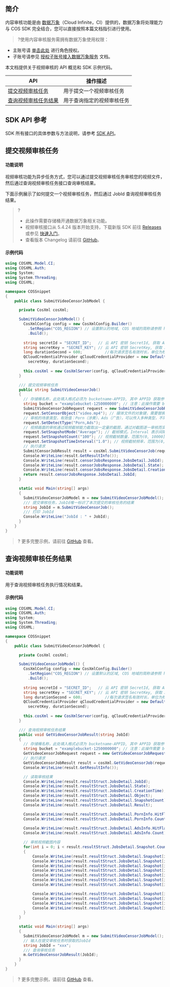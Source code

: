 ## 简介
内容审核功能是由 [数据万象](https://www.tencentcloud.com/document/product/1045)（Cloud Infinite，CI）提供的，数据万象将处理能力与 COS SDK 完全结合，您可以直接按照本篇文档指引进行使用。

>?使用内容审核服务需拥有数据万象使用权限：
- 主账号请 [单击此处](https://console.cloud.tencent.com/cam/role/grant?roleName=CI_QCSRole&policyName=QcloudCOSDataFullControl,QcloudAccessForCIRole,QcloudPartAccessForCIRole&principal=eyJzZXJ2aWNlIjoiY2kucWNsb3VkLmNvbSJ9&serviceType=%E6%95%B0%E6%8D%AE%E4%B8%87%E8%B1%A1&s_url=https%3A%2F%2Fconsole.cloud.tencent.com%2Fci) 进行角色授权。
- 子账号请参见 [授权子账号接入数据万象服务](https://intl.cloud.tencent.com/document/product/1045/33450) 文档。

本文档提供关于视频审核的 API 概览和 SDK 示例代码。

| API                             | 操作描述                           |
| ----------------------------------| ---------------------------------- |
| [提交视频审核任务](https://intl.cloud.tencent.com/document/product/436/48249)  | 用于提交一个视频审核任务   |
| [查询视频审核任务结果](https://intl.cloud.tencent.com/document/product/436/48250)  | 用于查询指定的视频审核任务   |

## SDK API 参考

SDK 所有接口的具体参数与方法说明，请参考 [SDK API](https://cos-dotnet-sdk-doc-1253960454.file.myqcloud.com/)。

## 提交视频审核任务

#### 功能说明

视频审核功能为异步任务方式，您可以通过提交视频审核任务审核您的视频文件，然后通过查询视频审核任务接口查询审核结果。

下面示例展示了如何提交一个视频审核任务，然后通过 JobId 查询视频审核任务结果。

>?
> - 此操作需要存储桶开通数据万象相关功能。
> - 视频审核接口从 5.4.24 版本开始支持，下载新版 SDK 前往 [Releases](https://github.com/tencentyun/qcloud-sdk-dotnet/releases) 或参见 [快速入门](https://intl.cloud.tencent.com/document/product/436/30594)。
> - 查看版本 Changelog 请前往 [GitHub](https://github.com/tencentyun/qcloud-sdk-dotnet/blob/master/CHANGELOG.md)。
> 


#### 示例代码

[//]: #	".cssg-snippet-SubmitVideoCensorJobModel"

```cs
using COSXML.Model.CI;
using COSXML.Auth;
using System;
using System.Threading;
using COSXML;

namespace COSSnippet
{
    public class SubmitVideoCensorJobModel {

      private CosXml cosXml;

      SubmitVideoCensorJobModel() {
        CosXmlConfig config = new CosXmlConfig.Builder()
          .SetRegion("COS_REGION") // 设置默认的地域, COS 地域的简称请参照 https://cloud.tencent.com/document/product/436/6224 
          .Build();
        
        string secretId = "SECRET_ID";   // 云 API 密钥 SecretId, 获取 API 密钥请参照 https://console.cloud.tencent.com/cam/capi
        string secretKey = "SECRET_KEY"; // 云 API 密钥 SecretKey, 获取 API 密钥请参照 https://console.cloud.tencent.com/cam/capi
        long durationSecond = 600;          //每次请求签名有效时长，单位为秒
        QCloudCredentialProvider qCloudCredentialProvider = new DefaultQCloudCredentialProvider(secretId, 
          secretKey, durationSecond);
        
        this.cosXml = new CosXmlServer(config, qCloudCredentialProvider);
      }

      /// 提交视频审核任务
      public string SubmitVideoCensorJob()
      {
        // 存储桶名称，此处填入格式必须为 bucketname-APPID, 其中 APPID 获取参考 https://console.cloud.tencent.com/developer
        string bucket = "examplebucket-1250000000"; // 注意：此操作需要 bucket 开通内容审核相关功能
        SubmitVideoCensorJobRequest request = new SubmitVideoCensorJobRequest(bucket);
        request.SetCensorObject("video.mp4"); // 媒体文件的对象键，需要替换成桶内存在的媒体文件的对象键
        // 审核的场景类型，有效值：Porn（涉黄）、Ads（广告），可以传入多种类型，不同类型以逗号分隔，例如：Porn,Ads
        request.SetDetectType("Porn,Ads");
        // 视频画面的审核通过视频截帧能力截取出一定量的截图，通过对截图逐一审核而实现的，该参数用于指定视频截帧的配置。
        request.SetSnapshotMode("Average"); // 截帧模式。Interval 表示间隔模式；Average 表示平均模式；Fps 表示固定帧率模式。
        request.SetSnapshotCount("100"); // 视频截帧数量，范围为(0, 10000]
        request.SetSnapshotTimeInterval("1.0"); // 视频截帧频率，范围为(0, 60]，单位为秒，支持 float 格式，执行精度精确到毫秒
        // 执行请求
        SubmitCensorJobResult result = cosXml.SubmitVideoCensorJob(request);
        Console.WriteLine(result.GetResultInfo());
        Console.WriteLine(result.censorJobsResponse.JobsDetail.JobId);
        Console.WriteLine(result.censorJobsResponse.JobsDetail.State);
        Console.WriteLine(result.censorJobsResponse.JobsDetail.CreationTime);
        return result.censorJobsResponse.JobsDetail.JobId;
      }

      static void Main(string[] args)
      {
        SubmitVideoCensorJobModel m = new SubmitVideoCensorJobModel();
        /// 提交审核任务，JobId唯一标识了本次提交的审核任务的结果
        string JobId = m.SubmitVideoCensorJob();
        /// 打印 JobId
        Console.WriteLine("JobId : " + JobId);
      }
    }
}

```

>? 更多完整示例，请前往 [GitHub](https://github.com/tencentyun/cos-snippets/blob/master/dotnet/dist/SubmitVideoCensorJob.cs) 查看。
> 


## 查询视频审核任务结果

#### 功能说明

用于查询视频审核任务执行情况和结果。

#### 示例代码

[//]: #	".cssg-snippet-SubmitVideoCensorJobModel"

```cs
using COSXML.Model.CI;
using COSXML.Auth;
using System;
using System.Threading;
using COSXML;

namespace COSSnippet
{
    public class SubmitVideoCensorJobModel {

      private CosXml cosXml;

      SubmitVideoCensorJobModel() {
        CosXmlConfig config = new CosXmlConfig.Builder()
          .SetRegion("COS_REGION") // 设置默认的区域, COS 地域的简称请参照 https://cloud.tencent.com/document/product/436/6224 
          .Build();
        
        string secretId = "SECRET_ID";   // 云 API 密钥 SecretId, 获取 API 密钥请参照 https://console.cloud.tencent.com/cam/capi
        string secretKey = "SECRET_KEY"; // 云 API 密钥 SecretKey, 获取 API 密钥请参照 https://console.cloud.tencent.com/cam/capi
        long durationSecond = 600;          //每次请求签名有效时长，单位为秒
        QCloudCredentialProvider qCloudCredentialProvider = new DefaultQCloudCredentialProvider(secretId, 
          secretKey, durationSecond);
        
        this.cosXml = new CosXmlServer(config, qCloudCredentialProvider);
      }

      /// 查询视频审核任务结果
      public void GetVideoCensorJobResult(string JobId)
      {
        // 存储桶名称，此处填入格式必须为 bucketname-APPID, 其中 APPID 获取参考 https://console.cloud.tencent.com/developer
        string bucket = "examplebucket-1250000000"; // 注意：此操作需要 bucket 开通内容审核相关功能
        GetVideoCensorJobRequest request = new GetVideoCensorJobRequest(bucket, JobId);
        // 执行请求
        GetVideoCensorJobResult result = cosXml.GetVideoCensorJob(request);
        Console.WriteLine(result.GetResultInfo());

        // 读取审核结果
        Console.WriteLine(result.resultStruct.JobsDetail.JobId);
        Console.WriteLine(result.resultStruct.JobsDetail.State);
        Console.WriteLine(result.resultStruct.JobsDetail.CreationTime);
        Console.WriteLine(result.resultStruct.JobsDetail.Object);
        Console.WriteLine(result.resultStruct.JobsDetail.SnapshotCount);
        Console.WriteLine(result.resultStruct.JobsDetail.Result);

        Console.WriteLine(result.resultStruct.JobsDetail.PornInfo.HitFlag);
        Console.WriteLine(result.resultStruct.JobsDetail.PornInfo.Count);
                
        Console.WriteLine(result.resultStruct.JobsDetail.AdsInfo.HitFlag);
        Console.WriteLine(result.resultStruct.JobsDetail.AdsInfo.Count);

        // 审核视频截图内容
        for(int i = 0; i < result.resultStruct.JobsDetail.Snapshot.Count; i++)
        {
            Console.WriteLine(result.resultStruct.JobsDetail.Snapshot[i].Url);
            Console.WriteLine(result.resultStruct.JobsDetail.Snapshot[i].Text);
            Console.WriteLine(result.resultStruct.JobsDetail.Snapshot[i].SnapshotTime);
            Console.WriteLine(result.resultStruct.JobsDetail.Snapshot[i].PornInfo.HitFlag);
            Console.WriteLine(result.resultStruct.JobsDetail.Snapshot[i].PornInfo.Score);
            Console.WriteLine(result.resultStruct.JobsDetail.Snapshot[i].PornInfo.Label);
            Console.WriteLine(result.resultStruct.JobsDetail.Snapshot[i].PornInfo.SubLabel);

            Console.WriteLine(result.resultStruct.JobsDetail.Snapshot[i].AdsInfo.HitFlag);
            Console.WriteLine(result.resultStruct.JobsDetail.Snapshot[i].AdsInfo.Score);
            Console.WriteLine(result.resultStruct.JobsDetail.Snapshot[i].AdsInfo.Label);
            Console.WriteLine(result.resultStruct.JobsDetail.Snapshot[i].AdsInfo.SubLabel);
        }
      }

      static void Main(string[] args)
      {
        SubmitVideoCensorJobModel m = new SubmitVideoCensorJobModel();
        // 输入在提交审核任务时获取的JobId
        string JobId = "xxx";
        /// 查询审核任务
        m.GetVideoCensorJobResult(JobId);
      }
    }
}

```

>? 更多完整示例，请前往 [GitHub](https://github.com/tencentyun/cos-snippets/blob/master/dotnet/dist/SubmitVideoCensorJob.cs) 查看。
>

